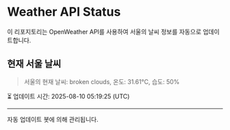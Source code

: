 
# Weather API Status

이 리포지토리는 OpenWeather API를 사용하여 서울의 날씨 정보를 자동으로 업데이트합니다.

## 현재 서울 날씨
> 서울의 현재 날씨: broken clouds, 온도: 31.61°C, 습도: 50%

⏳ 업데이트 시간: 2025-08-10 05:19:25 (UTC)

---
자동 업데이트 봇에 의해 관리됩니다.
